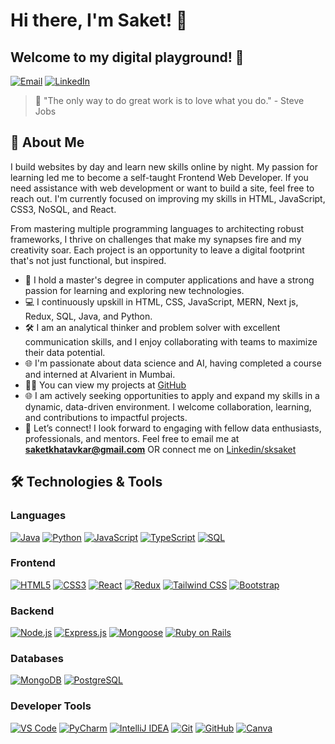 
# Hi there, I'm Saket! 👋

## Welcome to my digital playground! 🚀

[![Email](https://img.shields.io/badge/Email-saketkhatavkar%40gmail.com-D14836?style=for-the-badge&logo=gmail&logoColor=white)](mailto:saketkhatavkar@gmail.com)
[![LinkedIn](https://img.shields.io/badge/LinkedIn-Connect-0077B5?style=for-the-badge&logo=linkedin&logoColor=white)](https://www.linkedin.com/in/sksaket/)

> 🌟 "The only way to do great work is to love what you do." - Steve Jobs

## 📌 About Me

I build websites by day and learn new skills online by night. My passion for learning led me to become a self-taught Frontend Web Developer. If you need assistance with web development or want to build a site, feel free to reach out. I'm currently focused on improving my skills in HTML, JavaScript, CSS3, NoSQL, and React.

From mastering multiple programming languages to architecting robust frameworks, I thrive on challenges that make my synapses fire and my creativity soar. Each project is an opportunity to leave a digital footprint that's not just functional, but inspired.

  
- 🔭 I hold a master's degree in computer applications and have a strong passion for learning and exploring new technologies.
- 💻 I continuously upskill in HTML, CSS, JavaScript, MERN, Next js, Redux, SQL, Java, and Python.
- 🛠️ I am an analytical thinker and problem solver with excellent communication skills, and I enjoy collaborating with teams to maximize their data potential.
- 🌐 I'm passionate about data science and AI, having completed a course and interned at AIvarient in Mumbai.
- 👨‍💻 You can view my projects at <a href="https://github.com/sksaket?tab=repositories" target="_blank">GitHub</a>
- 🌐 I am actively seeking opportunities to apply and expand my skills in a dynamic, data-driven environment. I welcome collaboration, learning, and contributions to impactful projects.
- 🤝 Let’s connect! I look forward to engaging with fellow data enthusiasts, professionals, and mentors. Feel free to email me at **saketkhatavkar@gmail.com** OR connect me on <a href="https://www.linkedin.com/in/sksaket/" target="_blank">Linkedin/sksaket</a>

## 🛠️ Technologies & Tools

### Languages
[![Java](https://img.shields.io/badge/Java-007396?style=for-the-badge&logo=java&logoColor=white)](https://www.java.com/)
[![Python](https://img.shields.io/badge/Python-3776AB?style=for-the-badge&logo=python&logoColor=white)](https://www.python.org/)
[![JavaScript](https://img.shields.io/badge/JavaScript-F7DF1E?style=for-the-badge&logo=javascript&logoColor=black)](https://developer.mozilla.org/en-US/docs/Web/JavaScript)
[![TypeScript](https://img.shields.io/badge/TypeScript-3178C6?style=for-the-badge&logo=typescript&logoColor=white)](https://www.typescriptlang.org/)
[![SQL](https://img.shields.io/badge/SQL-4479A1?style=for-the-badge&logo=postgresql&logoColor=white)](https://www.postgresql.org/)

### Frontend
[![HTML5](https://img.shields.io/badge/HTML5-E34F26?style=for-the-badge&logo=html5&logoColor=white)](https://developer.mozilla.org/en-US/docs/Web/HTML)
[![CSS3](https://img.shields.io/badge/CSS3-1572B6?style=for-the-badge&logo=css3&logoColor=white)](https://developer.mozilla.org/en-US/docs/Web/CSS)
[![React](https://img.shields.io/badge/React-61DAFB?style=for-the-badge&logo=react&logoColor=black)](https://reactjs.org/)
[![Redux](https://img.shields.io/badge/Redux-764ABC?style=for-the-badge&logo=redux&logoColor=white)](https://redux.js.org/)
[![Tailwind CSS](https://img.shields.io/badge/Tailwind_CSS-38B2AC?style=for-the-badge&logo=tailwind-css&logoColor=white)](https://tailwindcss.com/)
[![Bootstrap](https://img.shields.io/badge/Bootstrap-7952B3?style=for-the-badge&logo=bootstrap&logoColor=white)](https://getbootstrap.com/)

### Backend
[![Node.js](https://img.shields.io/badge/Node.js-339933?style=for-the-badge&logo=node.js&logoColor=white)](https://nodejs.org/)
[![Express.js](https://img.shields.io/badge/Express.js-000000?style=for-the-badge&logo=express&logoColor=white)](https://expressjs.com/)
[![Mongoose](https://img.shields.io/badge/Mongoose-880000?style=for-the-badge&logo=mongoose&logoColor=white)](https://mongoosejs.com/)
[![Ruby on Rails](https://img.shields.io/badge/Ruby_on_Rails-CC0000?style=for-the-badge&logo=ruby-on-rails&logoColor=white)](https://rubyonrails.org/)

### Databases
[![MongoDB](https://img.shields.io/badge/MongoDB-47A248?style=for-the-badge&logo=mongodb&logoColor=white)](https://www.mongodb.com/)
[![PostgreSQL](https://img.shields.io/badge/PostgreSQL-336791?style=for-the-badge&logo=postgresql&logoColor=white)](https://www.postgresql.org/)

### Developer Tools
[![VS Code](https://img.shields.io/badge/VS_Code-007ACC?style=for-the-badge&logo=visual-studio-code&logoColor=white)](https://code.visualstudio.com/)
[![PyCharm](https://img.shields.io/badge/PyCharm-000000?style=for-the-badge&logo=pycharm&logoColor=white)](https://www.jetbrains.com/pycharm/)
[![IntelliJ IDEA](https://img.shields.io/badge/IntelliJ_IDEA-000000?style=for-the-badge&logo=intellij-idea&logoColor=white)](https://www.jetbrains.com/idea/)
[![Git](https://img.shields.io/badge/Git-F05032?style=for-the-badge&logo=git&logoColor=white)](https://git-scm.com/)
[![GitHub](https://img.shields.io/badge/GitHub-181717?style=for-the-badge&logo=github&logoColor=white)](https://github.com/)
[![Canva](https://img.shields.io/badge/Canva-00C4CC?style=for-the-badge&logo=canva&logoColor=white)](https://www.canva.com/)
